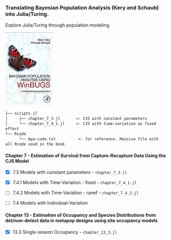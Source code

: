### Translating Bayesian Population Analysis (Kery and Schaub) into Julia/Turing.
Explore Julia/Turing through population modeling. 

<p float="center">
  <img src="figures/BPA.png" width="150" />
</p>


```
├── scripts.jl 
│     ├── chapter_7_3.jl       <- CJS with constant parameters
│     └── chapter_7_4_1.jl     <- CJS with time-variation as fixed effect
└── Rcode
      └── bpa-code.txt          <- for reference. Massive file with all Rcode used in the book

```

#### Chapter 7 - Estimation of Survival from Capture-Recapture Data Using the CJS Model
- [x] 7.3 Models with constant parameters      - ```chapter_7_3.jl```
- [x] 7.4.1 Models with Time-Variation - fixed - ```chapter_7_4_1.jl```
- [ ] 7.4.2 Models with Time-Variation - ranef - ```chapter_7_4_2.jl```
- [ ] 7.4 Models with Individual-Variation


#### Chapter 13 - Estimation of Occupancy and Species Distributions from det/non-detect data in metapop designs using site occupancy models

- [x] 13.3 Single-season Occupancy  - ```chapter_13_3.jl```


